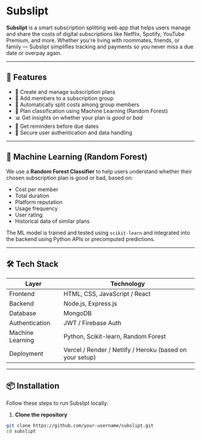 # Subslipt

**Subslipt** is a smart subscription splitting web app that helps users manage and share the costs of digital subscriptions like Netflix, Spotify, YouTube Premium, and more. Whether you're living with roommates, friends, or family — Subslipt simplifies tracking and payments so you never miss a due date or overpay again.

---

## 🌟 Features

- 📅 Create and manage subscription plans
- 👥 Add members to a subscription group
- 💸 Automatically split costs among group members
- 🤖 Plan classification using Machine Learning (Random Forest)
- 📊 Get insights on whether your plan is *good* or *bad*
- 🔔 Get reminders before due dates
- 🔐 Secure user authentication and data handling

---

## 🧠 Machine Learning (Random Forest)

We use a **Random Forest Classifier** to help users understand whether their chosen subscription plan is good or bad, based on:

- Cost per member
- Total duration
- Platform reputation
- Usage frequency
- User rating
- Historical data of similar plans

The ML model is trained and tested using `scikit-learn` and integrated into the backend using Python APIs or precomputed predictions.

---

## 🛠️ Tech Stack

| Layer           | Technology                    |
|------------------|-------------------------------|
| Frontend         | HTML, CSS, JavaScript / React |
| Backend          | Node.js, Express.js           |
| Database         | MongoDB                       |
| Authentication   | JWT / Firebase Auth           |
| Machine Learning | Python, Scikit-learn, Random Forest |
| Deployment       | Vercel / Render / Netlify / Heroku (based on your setup) |

---

## 📦 Installation

Follow these steps to run Subslipt locally:

1. **Clone the repository**

```bash
git clone https://github.com/your-username/subslipt.git
cd subslipt
